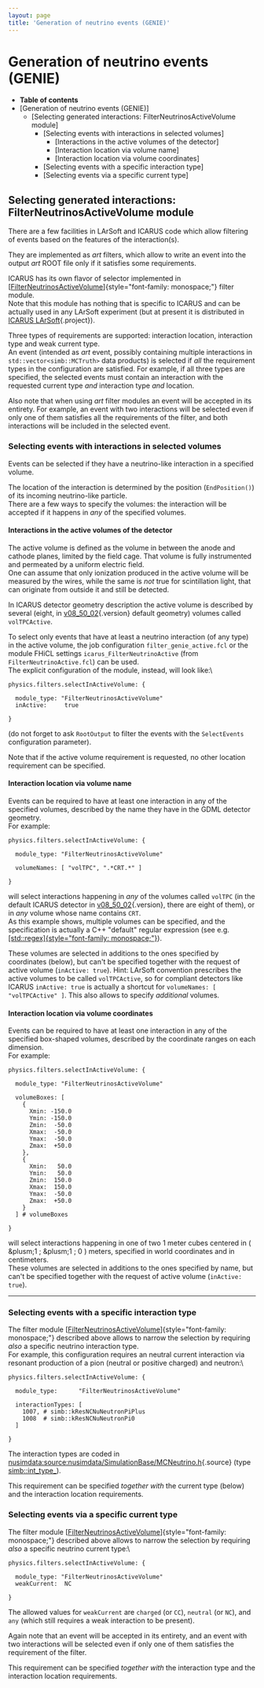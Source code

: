 ```yaml
---
layout: page
title: 'Generation of neutrino events (GENIE)'
---
```




Generation of neutrino events (GENIE)
============================================================================================

-   **Table of contents**
-   [Generation of neutrino events
    (GENIE)]
    -   [Selecting generated interactions: FilterNeutrinosActiveVolume
        module]
        -   [Selecting events with interactions in selected
            volumes]
            -   [Interactions in the active volumes of the
                detector]
            -   [Interaction location via volume
                name]
            -   [Interaction location via volume
                coordinates]
        -   [Selecting events with a specific interaction
            type]
        -   [Selecting events via a specific current
            type]



Selecting generated interactions: FilterNeutrinosActiveVolume module
-----------------------------------------------------------------------------------------------------------------------------------------------------------

There are a few facilities in LArSoft and ICARUS code which allow
filtering of events based on the features of the interaction(s).

They are implemented as *art* filters, which allow to write an event
into the output *art* ROOT file only if it satisfies some requirements.

ICARUS has its own flavor of selector implemented in
[[FilterNeutrinosActiveVolume](https://icarus-exp.fnal.gov/at_work/software/doc/icaruscode/latest/classFilterNeutrinosActiveVolume.html)]{style="font-family: monospace;"}
filter module.\
Note that this module has nothing that is specific to ICARUS and can be
actually used in any LArSoft experiment (but at present it is
distributed in [ICARUS
LArSoft](/redmine/projects/icaruscode){.project}).

Three types of requirements are supported: interaction location,
interaction type and weak current type.\
An event (intended as *art* event, possibly containing multiple
interactions in `std::vector<simb::MCTruth>` data products) is selected
if *all* the requirement types in the configuration are satisfied. For
example, if all three types are specified, the selected events must
contain an interaction with the requested current type *and* interaction
type *and* location.

Also note that when using *art* filter modules an event will be accepted
in its entirety. For example, an event with two interactions will be
selected even if only one of them satisfies all the requirements of the
filter, and both interactions will be included in the selected event.



### Selecting events with interactions in selected volumes

Events can be selected if they have a neutrino-like interaction in a
specified volume.

The location of the interaction is determined by the position
(`EndPosition()`) of its incoming neutrino-like particle.\
There are a few ways to specify the volumes: the interaction will be
accepted if it happens in *any* of the specified volumes.



#### Interactions in the active volumes of the detector

The active volume is defined as the volume in between the anode and
cathode planes, limited by the field cage. That volume is fully
instrumented and permeated by a uniform electric field.\
One can assume that only ionization produced in the active volume will
be measured by the wires, while the same is *not* true for scintillation
light, that can originate from outside it and still be detected.

In ICARUS detector geometry description the active volume is described
by several (eight, in [v08\_50\_02](/redmine/versions/2119){.version}
default geometry) volumes called `volTPCActive`.

To select only events that have at least a neutrino interaction (of any
type) in the active volume, the job configuration
`filter_genie_active.fcl` or the module FHiCL settings
`icarus_FilterNeutrinoActive` (from `FilterNeutrinoActive.fcl`) can be
used.\
The explicit configuration of the module, instead, will look like:\

    physics.filters.selectInActiveVolume: {

      module_type: "FilterNeutrinosActiveVolume" 
      inActive:     true

    }

(do not forget to ask `RootOutput` to filter the events with the
`SelectEvents` configuration parameter).

Note that if the active volume requirement is requested, no other
location requirement can be specified.



#### Interaction location via volume name

Events can be required to have at least one interaction in any of the
specified volumes, described by the name they have in the GDML detector
geometry.\
For example:

    physics.filters.selectInActiveVolume: {

      module_type: "FilterNeutrinosActiveVolume" 

      volumeNames: [ "volTPC", ".*CRT.*" ]

    }

will select interactions happening in *any* of the volumes called
`volTPC` (in the default ICARUS detector in
[v08\_50\_02](/redmine/versions/2119){.version}, there are eight of
them), or in *any* volume whose name contains `CRT`.\
As this example shows, multiple volumes can be specified, and the
specification is actually a C++ \"default\" regular expression (see e.g.
[[std::regex]{style="font-family: monospace;"}](https://en.cppreference.com/w/cpp/regex)).

These volumes are selected in additions to the ones specified by
coordinates (below), but can\'t be specified together with the request
of active volume (`inActive: true`). Hint: LArSoft convention prescribes
the active volumes to be called `volTPCActive`, so for compliant
detectors like ICARUS `inActive: true` is actually a shortcut for
`volumeNames: [ "volTPCActive" ]`. This also allows to specify
*additional* volumes.



#### Interaction location via volume coordinates

Events can be required to have at least one interaction in any of the
specified box-shaped volumes, described by the coordinate ranges on each
dimension.\
For example:

    physics.filters.selectInActiveVolume: {

      module_type: "FilterNeutrinosActiveVolume" 

      volumeBoxes: [
        {
          Xmin: -150.0
          Ymin: -150.0
          Zmin:  -50.0
          Xmax:  -50.0
          Ymax:  -50.0
          Zmax:  +50.0
        },
        {
          Xmin:   50.0
          Ymin:   50.0
          Zmin:  150.0
          Xmax:  150.0
          Ymax:  -50.0
          Zmax:  +50.0
        }
      ] # volumeBoxes

    }

will select interactions happening in one of two 1 meter cubes centered
in ( &plusm;1 ; &plusm;1 ; 0 ) meters, specified in world coordinates
and in centimeters.\
These volumes are selected in additions to the ones specified by name,
but can\'t be specified together with the request of active volume
(`inActive: true`).

------------------------------------------------------------------------



### Selecting events with a specific interaction type

The filter module
[[FilterNeutrinosActiveVolume](https://icarus-exp.fnal.gov/at_work/software/doc/icaruscode/latest/classFilterNeutrinosActiveVolume.html)]{style="font-family: monospace;"}
described above allows to narrow the selection by requiring *also* a
specific neutrino interaction type.\
For example, this configuration requires an neutral current interaction
via resonant production of a pion (neutral or positive charged) and
neutron:\

    physics.filters.selectInActiveVolume: {

      module_type:      "FilterNeutrinosActiveVolume" 

      interactionTypes: [
        1007, # simb::kResNCNuNeutronPiPlus
        1008  # simb::kResNCNuNeutronPi0
      ]

    }

The interaction types are coded in
[nusimdata:source:nusimdata/SimulationBase/MCNeutrino.h](/redmine/projects/nusimdata/repository/entry/nusimdata/SimulationBase/MCNeutrino.h){.source}
(type
[simb::int\_type\_](https://nusoft.fnal.gov/larsoft/doxsvn/html/namespacesimb.html#a2cce734d1b71408bbc7d98d148ac4360)).

This requirement can be specified *together with* the current type
(below) and the interaction location requirements.



### Selecting events via a specific current type

The filter module
[[FilterNeutrinosActiveVolume](https://icarus-exp.fnal.gov/at_work/software/doc/icaruscode/latest/classFilterNeutrinosActiveVolume.html)]{style="font-family: monospace;"}
described above allows to narrow the selection by requiring *also* a
specific neutrino current type:\

    physics.filters.selectInActiveVolume: {

      module_type: "FilterNeutrinosActiveVolume" 
      weakCurrent:  NC

    }

The allowed values for `weakCurrent` are `charged` (or `CC`), `neutral`
(or `NC`), and `any` (which still requires a weak interaction to be
present).

Again note that an event will be accepted in its entirety, and an event
with two interactions will be selected even if only one of them
satisfies the requirement of the filter.

This requirement can be specified *together with* the interaction type
and the interaction location requirements.

